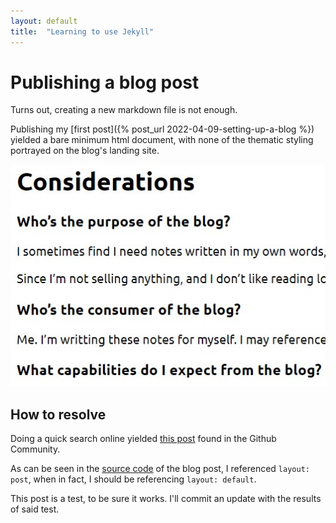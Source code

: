 ```yaml
---
layout: default
title:  "Learning to use Jekyll"
---
```


# Publishing a blog post
Turns out, creating a new markdown file is not enough.

Publishing my [first post]({% post_url 2022-04-09-setting-up-a-blog %}) yielded a bare minimum html document,
with none of the thematic styling portrayed on the blog's landing site.

![screenshot of basic html rendering of blog post](/assets/images/screenshots/vanilla-html-blog-post.jpg)

## How to resolve
Doing a quick search online yielded [this post](https://github.community/t/page-not-showing-the-theme/10340/3)
found in the Github Community.

As can be seen in the [source code](https://github.com/shmolf/shmolf.github.io/blob/c443a134b7b5ff2cb1af4b61005e29a49267731a/_posts/2022-04-09-setting-up-a-blog.md?plain=1#L2)
of the blog post, I referenced `layout: post`, when in fact, I should be referencing `layout: default`.

This post is a test, to be sure it works. I'll commit an update with the results of said test.

